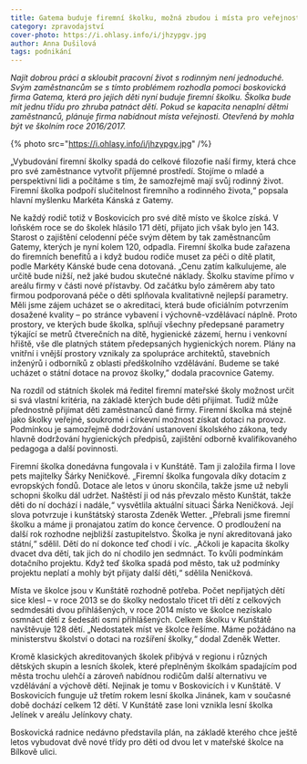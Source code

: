 ```yaml
---
title: Gatema buduje firemní školku, možná zbudou i místa pro veřejnost
category: zpravodajství
cover-photo: https://i.ohlasy.info/i/jhzypgv.jpg
author: Anna Dušilová
tags: podnikání
---
```


*Najít dobrou práci a skloubit pracovní život s rodinným není jednoduché. Svým zaměstnancům se s tímto problémem rozhodla pomoci boskovická firma Gatema, která pro jejich děti nyní buduje firemní školku. Školka bude mít jednu třídu pro zhruba patnáct dětí. Pokud se kapacita nenaplní dětmi zaměstnanců, plánuje firma nabídnout místa veřejnosti. Otevřená by mohla být ve školním roce 2016/2017.*

{% photo src="https://i.ohlasy.info/i/jhzypgv.jpg" /%}

„Vybudování firemní školky spadá do celkové filozofie naší firmy, která chce pro své zaměstnance vytvořit příjemné prostředí. Stojíme o mladé a perspektivní lidi a počítáme s tím, že samozřejmě mají svůj rodinný život. Firemní školka podpoří slučitelnost firemního a rodinného života,“ popsala hlavní myšlenku Markéta Kánská z Gatemy.

Ne každý rodič totiž v Boskovicích pro své dítě místo ve školce získá. V loňském roce se do školek hlásilo 171 dětí, přijato jich však bylo jen 143. Starost o zajištění celodenní péče svým dětem by tak zaměstnancům Gatemy, kterých je nyní kolem 120, odpadla. Firemní školka bude zařazena do firemních benefitů a i když budou rodiče muset za péči o dítě platit, podle Markéty Kánské bude cena dotovaná. „Cenu zatím kalkulujeme, ale určitě bude nižší, než jaké budou skutečné náklady. Školku stavíme přímo v areálu firmy v části nové přístavby. Od začátku bylo záměrem aby tato firmou podporovaná péče o děti splňovala kvalitativně nejlepší parametry. Měli jsme zájem ucházet se o akreditaci, která bude oficiálním potvrzením dosažené kvality –  po stránce vybavení i výchovně-vzdělávací náplně. Proto prostory, ve kterých bude školka, splňují všechny předepsané parametry týkající se metrů čtverečních na dítě, hygienické zázemí, hernu i venkovní hřiště, vše dle platných státem předepsaných hygienických norem. Plány na vnitřní i vnější prostory vznikaly za spolupráce architektů, stavebních inženýrů i odborníků z oblasti předškolního vzdělávání. Budeme se také ucházet o státní dotace na provoz školky,” dodala pracovnice Gatemy.

Na rozdíl od státních školek má ředitel firemní mateřské školy možnost určit si svá vlastní kritéria, na základě kterých bude děti přijímat. Tudíž může přednostně přijímat děti zaměstnanců dané firmy. Firemní školka má stejně jako školky veřejné, soukromé i církevní možnost získat dotaci na provoz. Podmínkou je samozřejmě dodržování ustanovení školského zákona, tedy hlavně dodržování hygienických předpisů, zajištění odborně kvalifikovaného pedagoga a další povinnosti.

Firemní školka donedávna fungovala i v Kunštátě. Tam ji založila firma I love pets majitelky Šárky Neničkové. „Firemní školka fungovala díky dotacím z evropských fondů. Dotace ale letos v únoru skončila, takže jsme už nebyli schopni školku dál udržet. Naštěstí ji od nás převzalo město Kunštát, takže děti do ní dochází i nadále,“ vysvětlila aktuální situaci Šárka Neničková. Její slova potvrzuje i kunštátský starosta Zdeněk Wetter. „Přebrali jsme firemní školku a máme ji pronajatou zatím do konce července. O prodloužení na další rok rozhodne nejbližší zastupitelstvo. Školka je nyní akreditovaná jako státní,“ sdělil. Dětí do ní dokonce teď chodí i víc. „Ačkoli je kapacita školky dvacet dva dětí, tak jich do ní chodilo jen sedmnáct. To kvůli podmínkám dotačního projektu. Když teď školka spadá pod město, tak už podmínky projektu neplatí a mohly být přijaty další děti,“ sdělila Neničková. 

Místa ve školce jsou v Kunštátě rozhodně potřeba. Počet nepřijatých dětí sice klesl – v roce 2013 se do školky nedostalo třicet tři dětí z celkových sedmdesáti dvou přihlášených, v roce 2014 místo ve školce nezískalo osmnáct dětí z šedesáti osmi přihlášených. Celkem školku v Kunštátě navštěvuje 128 dětí. „Nedostatek míst ve školce řešíme. Máme požádáno na ministerstvu školství o dotaci na rozšíření školky,“ dodal Zdeněk Wetter.

Kromě klasických akreditovaných školek přibývá v regionu i různých dětských skupin a lesních školek, které přeplněným školkám spadajícím pod města trochu ulehčí a zároveň nabídnou rodičům další alternativu ve vzdělávání a výchově dětí. Nejinak je tomu v Boskovicích i v Kunštátě. V Boskovicích funguje už třetím rokem lesní školka Jinánek, kam v současné době dochází celkem 12 dětí. V Kunštátě zase loni vznikla lesní školka Jelínek v areálu Jelínkovy chaty. 

Boskovická radnice nedávno představila plán, na základě kterého chce ještě letos vybudovat dvě nové třídy pro děti od dvou let v mateřské školce na Bílkově ulici.
